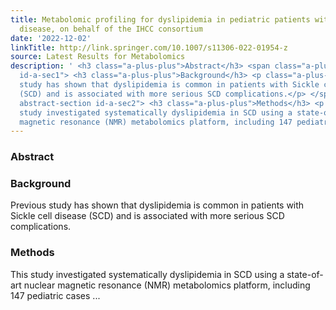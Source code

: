 ```yaml
---
title: Metabolomic profiling for dyslipidemia in pediatric patients with sickle cell
  disease, on behalf of the IHCC consortium
date: '2022-12-02'
linkTitle: http://link.springer.com/10.1007/s11306-022-01954-z
source: Latest Results for Metabolomics
description: ' <h3 class="a-plus-plus">Abstract</h3> <span class="a-plus-plus abstract-section
  id-a-sec1"> <h3 class="a-plus-plus">Background</h3> <p class="a-plus-plus">Previous
  study has shown that dyslipidemia is common in patients with Sickle cell disease
  (SCD) and is associated with more serious SCD complications.</p> </span> <span class="a-plus-plus
  abstract-section id-a-sec2"> <h3 class="a-plus-plus">Methods</h3> <p class="a-plus-plus">This
  study investigated systematically dyslipidemia in SCD using a state-of-art nuclear
  magnetic resonance (NMR) metabolomics platform, including 147 pediatric cases ...'
---
```

 <h3 class="a-plus-plus">Abstract</h3> <span class="a-plus-plus abstract-section id-a-sec1"> <h3 class="a-plus-plus">Background</h3> <p class="a-plus-plus">Previous study has shown that dyslipidemia is common in patients with Sickle cell disease (SCD) and is associated with more serious SCD complications.</p> </span> <span class="a-plus-plus abstract-section id-a-sec2"> <h3 class="a-plus-plus">Methods</h3> <p class="a-plus-plus">This study investigated systematically dyslipidemia in SCD using a state-of-art nuclear magnetic resonance (NMR) metabolomics platform, including 147 pediatric cases ...